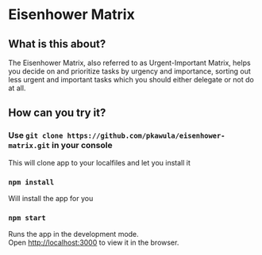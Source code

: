 # Eisenhower Matrix

## What is this about?

The Eisenhower Matrix, also referred to as Urgent-Important Matrix, helps you decide on and prioritize tasks by urgency and importance, sorting out less urgent and important tasks which you should either delegate or not do at all.

## How can you try it?

### Use `git clone https://github.com/pkawula/eisenhower-matrix.git` in your console

This will clone app to your localfiles and let you install it

### `npm install`

Will install the app for you

### `npm start`

Runs the app in the development mode.<br />
Open [http://localhost:3000](http://localhost:3000) to view it in the browser.